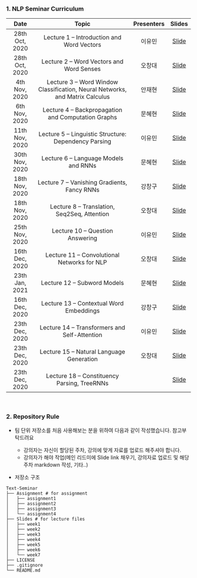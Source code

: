 ### 1. NLP Seminar Curriculum

|       Date       | Topic | Presenters | Slides |
|:----------------:|:----------------------------------------:|:----------:|:------:
| 28th Oct, 2020 | Lecture 1 – Introduction and Word Vectors | 이유민 | [Slide]()
| 28th Oct, 2020 | Lecture 2 – Word Vectors and Word Senses | 오창대 | [Slide]()
| 4th Nov, 2020 | Lecture 3 – Word Window Classification, Neural Networks, and Matrix Calculus | 안재현 | [Slide]()
| 6th Nov, 2020 | Lecture 4 – Backpropagation and Computation Graphs | 문혜현 | [Slide](https://github.com/yourmean/UOS-NLP-Seminar/blob/master/Slides/lec04_Backpropagation_and_Computationgraphs.pdf)
| 11th Nov, 2020 | Lecture 5 – Linguistic Structure: Dependency Parsing | 이유민 | [Slide]()
| 30th Nov, 2020 | Lecture 6 – Language Models and RNNs | 문혜현 | [Slide](https://github.com/yourmean/UOS-NLP-Seminar/blob/master/Slides/lec06_Languagemodels_and_RNNs.pdf)
| 18th Nov, 2020 | Lecture 7 – Vanishing Gradients, Fancy RNNs | 강창구 | [Slide]()
| 18th Nov, 2020 | Lecture 8 – Translation, Seq2Seq, Attention | 오창대 | [Slide](https://github.com/yourmean/UOS-NLP-Seminar/blob/master/Slides/lec08_seq2seqAttention.pdf)
| 25th Nov, 2020 | Lecture 10 – Question Answering | 이유민 | [Slide]()
| 16th Dec, 2020 | Lecture 11 – Convolutional Networks for NLP | 오창대 | [Slide](https://github.com/yourmean/UOS-NLP-Seminar/blob/master/Slides/lec11_CNNforNLP.pdf)
| 23th Jan, 2021 | Lecture 12 – Subword Models | 문혜현 | [Slide](https://github.com/yourmean/UOS-NLP-Seminar/blob/master/Slides/lec12_Subword_models.pdf)
| 16th Dec, 2020 | Lecture 13 – Contextual Word Embeddings | 강창구 | [Slide]()
| 23th Dec, 2020 | Lecture 14 – Transformers and Self-Attention | 이유민 | [Slide]()
| 23th Dec, 2020 | Lecture 15 – Natural Language Generation | 오창대 | [Slide]()
| 23th Dec, 2020 | Lecture 18 – Constituency Parsing, TreeRNNs |  | [Slide]()
<br/>

### 2. Repository Rule

- 팀 단위 저장소를 처음 사용해보는 분을 위하여 다음과 같이 작성했습니다. 참고부탁드려요
  - 강의자는 자신이 할당된 주차, 강의에 맞게 자료를 업로드 해주셔야 합니다.
  - 강의자가 해야  작업(메인 리드미에 Slide link 채우기, 강의자료 업로드 및 해당 주차 markdown 작성, 기타..)

- 저장소 구조

```
Text-Seminar
├── Assignment # for assignment
│   ├── assignment1
│   ├── assignment2
│   ├── assignment3
│   └── assignment4
├── Slides # for lecture files
│   ├── week1
│   ├── week2
│   ├── week3
│   ├── week4
│   ├── week5
│   ├── week6
│   └── week7
├── LICENSE
├── .gitignore
└── README.md
```

